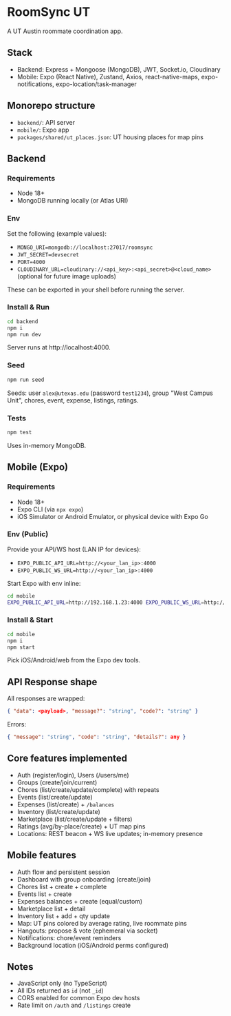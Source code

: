 # RoomSync UT

A UT Austin roommate coordination app.

## Stack
- Backend: Express + Mongoose (MongoDB), JWT, Socket.io, Cloudinary
- Mobile: Expo (React Native), Zustand, Axios, react-native-maps, expo-notifications, expo-location/task-manager

## Monorepo structure
- `backend/`: API server
- `mobile/`: Expo app
- `packages/shared/ut_places.json`: UT housing places for map pins

## Backend
### Requirements
- Node 18+
- MongoDB running locally (or Atlas URI)

### Env
Set the following (example values):
- `MONGO_URI=mongodb://localhost:27017/roomsync`
- `JWT_SECRET=devsecret`
- `PORT=4000`
- `CLOUDINARY_URL=cloudinary://<api_key>:<api_secret>@<cloud_name>` (optional for future image uploads)

These can be exported in your shell before running the server.

### Install & Run
```bash
cd backend
npm i
npm run dev
```
Server runs at http://localhost:4000.

### Seed
```bash
npm run seed
```
Seeds: user `alex@utexas.edu` (password `test1234`), group "West Campus Unit", chores, event, expense, listings, ratings.

### Tests
```bash
npm test
```
Uses in-memory MongoDB.

## Mobile (Expo)
### Requirements
- Node 18+
- Expo CLI (via `npx expo`)
- iOS Simulator or Android Emulator, or physical device with Expo Go

### Env (Public)
Provide your API/WS host (LAN IP for devices):
- `EXPO_PUBLIC_API_URL=http://<your_lan_ip>:4000`
- `EXPO_PUBLIC_WS_URL=http://<your_lan_ip>:4000`

Start Expo with env inline:
```bash
cd mobile
EXPO_PUBLIC_API_URL=http://192.168.1.23:4000 EXPO_PUBLIC_WS_URL=http://192.168.1.23:4000 npm start
```

### Install & Start
```bash
cd mobile
npm i
npm start
```
Pick iOS/Android/web from the Expo dev tools.

## API Response shape
All responses are wrapped:
```json
{ "data": <payload>, "message?": "string", "code?": "string" }
```
Errors:
```json
{ "message": "string", "code": "string", "details?": any }
```

## Core features implemented
- Auth (register/login), Users (/users/me)
- Groups (create/join/current)
- Chores (list/create/update/complete) with repeats
- Events (list/create/update)
- Expenses (list/create) + `/balances`
- Inventory (list/create/update)
- Marketplace (list/create/update + filters)
- Ratings (avg/by-place/create) + UT map pins
- Locations: REST beacon + WS live updates; in-memory presence

## Mobile features
- Auth flow and persistent session
- Dashboard with group onboarding (create/join)
- Chores list + create + complete
- Events list + create
- Expenses balances + create (equal/custom)
- Marketplace list + detail
- Inventory list + add + qty update
- Map: UT pins colored by average rating, live roommate pins
- Hangouts: propose & vote (ephemeral via socket)
- Notifications: chore/event reminders
- Background location (iOS/Android perms configured)

## Notes
- JavaScript only (no TypeScript)
- All IDs returned as `id` (not `_id`)
- CORS enabled for common Expo dev hosts
- Rate limit on `/auth` and `/listings` create 